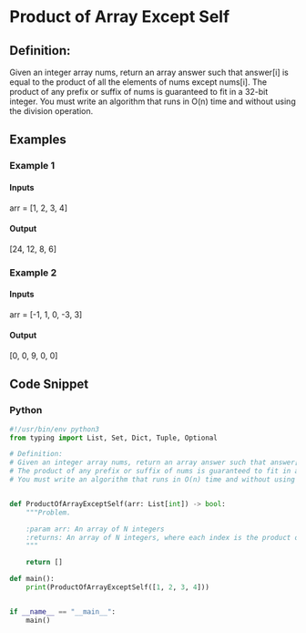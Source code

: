 # Product of Array Except Self

## Definition:

Given an integer array nums, return an array answer such that answer[i] is equal to the product of all the elements of nums except nums[i].
The product of any prefix or suffix of nums is guaranteed to fit in a 32-bit integer.
You must write an algorithm that runs in O(n) time and without using the division operation.

## Examples

### Example 1

#### Inputs

arr = [1, 2, 3, 4]

#### Output

[24, 12, 8, 6]

### Example 2

#### Inputs

arr = [-1, 1, 0, -3, 3]

#### Output

[0, 0, 9, 0, 0]

## Code Snippet

### Python

```python
#!/usr/bin/env python3
from typing import List, Set, Dict, Tuple, Optional

# Definition:
# Given an integer array nums, return an array answer such that answer[i] is equal to the product of all the elements of nums except nums[i].
# The product of any prefix or suffix of nums is guaranteed to fit in a 32-bit integer.
# You must write an algorithm that runs in O(n) time and without using the division operation.


def ProductOfArrayExceptSelf(arr: List[int]) -> bool:
    """Problem.

    :param arr: An array of N integers
    :returns: An array of N integers, where each index is the product of all other indexes
    """

    return []

def main():
    print(ProductOfArrayExceptSelf([1, 2, 3, 4]))


if __name__ == "__main__":
    main()
```
